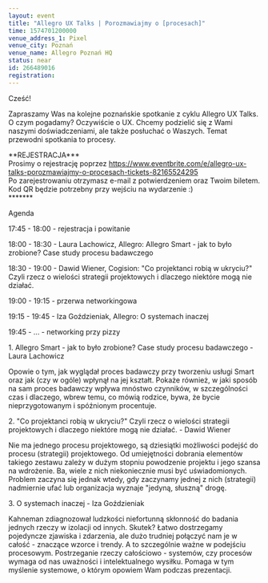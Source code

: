 ```yaml
---
layout: event
title: "Allegro UX Talks | Porozmawiajmy o [procesach]"
time: 1574701200000
venue_address_1: Pixel
venue_city: Poznań
venue_name: Allegro Poznań HQ
status: near
id: 266489016
registration: 
---
```


<p>Cześć!</p>
<p>Zapraszamy Was na kolejne poznańskie spotkanie z cyklu Allegro UX Talks. O czym pogadamy? Oczywiście o UX. Chcemy podzielić się z Wami naszymi doświadczeniami, ale także posłuchać o Waszych. Temat przewodni spotkania to procesy.</p>
<p>**REJESTRACJA***<br />Prosimy o rejestrację poprzez <a href="https://www.eventbrite.com/e/allegro-ux-talks-porozmawiajmy-o-procesach-tickets-82165524295" class="linkified">https://www.eventbrite.com/e/allegro-ux-talks-porozmawiajmy-o-procesach-tickets-82165524295</a><br />Po zarejestrowaniu otrzymasz e-mail z potwierdzeniem oraz Twoim biletem. Kod QR będzie potrzebny przy wejściu na wydarzenie :)<br />*******</p>
<p>Agenda</p>
<p>17:45 - 18:00 - rejestracja i powitanie</p>
<p>18:00 - 18:30 - Laura Lachowicz, Allegro: Allegro Smart - jak to było zrobione? Case study procesu badawczego</p>
<p>18:30 - 19:00 - Dawid Wiener, Cogision: "Co projektanci robią w ukryciu?" Czyli rzecz o wielości strategii projektowych i dlaczego niektóre mogą nie działać.</p>
<p>19:00 - 19:15 - przerwa networkingowa</p>
<p>19:15 - 19:45 - Iza Goździeniak, Allegro: O systemach inaczej</p>
<p>19:45 - ... - networking przy pizzy</p>
<p>1. Allegro Smart - jak to było zrobione? Case study procesu badawczego - Laura Lachowicz</p>
<p>Opowie o tym, jak wyglądał proces badawczy przy tworzeniu usługi Smart oraz jak (czy w ogóle) wpłynął na jej kształt. Pokaże również, w jaki sposób na sam proces badawczy wpływa mnóstwo czynników, w szczególności czas i dlaczego, wbrew temu, co mówią rodzice, bywa, że bycie nieprzygotowanym i spóźnionym procentuje.</p>
<p>2. "Co projektanci robią w ukryciu?" Czyli rzecz o wielości strategii projektowych i dlaczego niektóre mogą nie działać. - Dawid Wiener</p>
<p>Nie ma jednego procesu projektowego, są dziesiątki możliwości podejść do procesu (strategii) projektowego. Od umiejętności dobrania elementów takiego zestawu zależy w dużym stopniu powodzenie projektu i jego szansa na wdrożenie. Ba, wiele z nich niekoniecznie musi być uświadomionych. Problem zaczyna się jednak wtedy, gdy zaczynamy jednej z nich (strategii) nadmiernie ufać lub organizacja wyznaje "jedyną, słuszną" drogę.</p>
<p>3. O systemach inaczej - Iza Goździeniak</p>
<p>Kahneman zdiagnozował ludzkości niefortunną skłonność do badania jednych rzeczy w izolacji od innych. Skutek? Łatwo dostrzegamy pojedyncze zjawiska i zdarzenia, ale dużo trudniej połączyć nam je w całość - znaczące wzorce i trendy. A to szczególnie ważne w podejściu procesowym. Postrzeganie rzeczy całościowo - systemów, czy procesów wymaga od nas uważności i intelektualnego wysiłku. Pomaga w tym myślenie systemowe, o którym opowiem Wam podczas prezentacji.</p>
